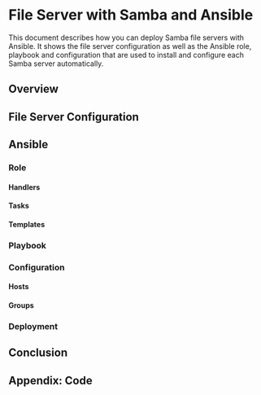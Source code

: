# File Server with Samba and Ansible

This document describes how you can deploy Samba file servers with Ansible. It
shows the file server configuration as well as the Ansible role, playbook and
configuration that are used to install and configure each Samba server
automatically.

## Overview

## File Server Configuration

## Ansible

### Role

#### Handlers

#### Tasks

#### Templates

### Playbook

### Configuration

#### Hosts

#### Groups

### Deployment

## Conclusion

## Appendix: Code
